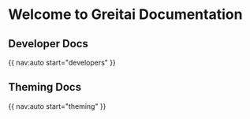 # Welcome to Greitai Documentation

## Developer Docs
{{ nav:auto start="developers" }}

## Theming Docs
{{ nav:auto start="theming" }}
